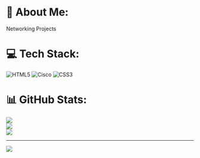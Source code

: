 # 💫 About Me:
Networking Projects


# 💻 Tech Stack:
![HTML5](https://img.shields.io/badge/html5-%23E34F26.svg?style=for-the-badge&logo=html5&logoColor=white) ![Cisco](https://img.shields.io/badge/cisco-%23049fd9.svg?style=for-the-badge&logo=cisco&logoColor=black) ![CSS3](https://img.shields.io/badge/css3-%231572B6.svg?style=for-the-badge&logo=css3&logoColor=white)
# 📊 GitHub Stats:
![](https://github-readme-stats.vercel.app/api?username=Abhisheknaiidu&theme=dark&hide_border=false&include_all_commits=false&count_private=false)<br/>
![](https://nirzak-streak-stats.vercel.app/?user=Abhisheknaiidu&theme=dark&hide_border=false)<br/>
![](https://github-readme-stats.vercel.app/api/top-langs/?username=Abhisheknaiidu&theme=dark&hide_border=false&include_all_commits=false&count_private=false&layout=compact)

---
[![](https://visitcount.itsvg.in/api?id=Abhisheknaiidu&icon=0&color=0)](https://visitcount.itsvg.in)

<!-- Proudly created with GPRM ( https://gprm.itsvg.in ) --
